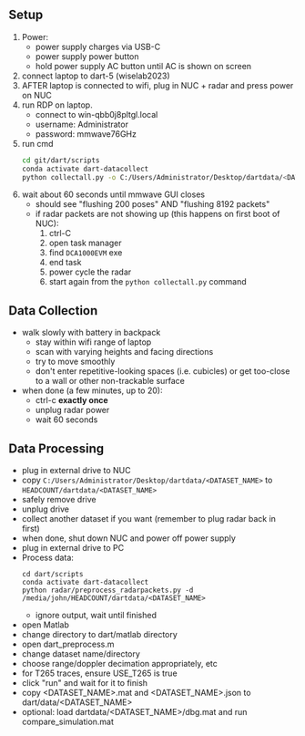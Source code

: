 ## Setup
1. Power:
    - power supply charges via USB-C
    - power supply power button
    - hold power supply AC button until AC is shown on screen
2. connect laptop to dart-5 (wiselab2023)
3. AFTER laptop is connected to wifi, plug in NUC + radar and press power on NUC
4. run RDP on laptop.
    - connect to win-qbb0j8pltgl.local
    - username: Administrator
    - password: mmwave76GHz
5. run cmd
    ```sh
    cd git/dart/scripts
    conda activate dart-datacollect
    python collectall.py -o C:/Users/Administrator/Desktop/dartdata/<DATASET_NAME>
    ```
6. wait about 60 seconds until mmwave GUI closes
    - should see "flushing 200 poses" AND "flushing 8192 packets"
    - if radar packets are not showing up (this happens on first boot of NUC):
        1. ctrl-C
        2. open task manager
        3. find `DCA1000EVM` exe
        4. end task
        5. power cycle the radar
        6. start again from the `python collectall.py` command

## Data Collection
- walk slowly with battery in backpack
    - stay within wifi range of laptop
    - scan with varying heights and facing directions
    - try to move smoothly
    - don't enter repetitive-looking spaces (i.e. cubicles) or get too-close to a wall or other non-trackable surface
- when done (a few minutes, up to 20):
    - ctrl-c **exactly once**
    - unplug radar power
    - wait 60 seconds

## Data Processing
- plug in external drive to NUC
- copy `C:/Users/Administrator/Desktop/dartdata/<DATASET_NAME>` to `HEADCOUNT/dartdata/<DATASET_NAME>`
- safely remove drive
- unplug drive
- collect another dataset if you want (remember to plug radar back in first)
- when done, shut down NUC and power off power supply
- plug in external drive to PC
- Process data:
    ```
    cd dart/scripts
    conda activate dart-datacollect
    python radar/preprocess_radarpackets.py -d /media/john/HEADCOUNT/dartdata/<DATASET_NAME>
    ```
    - ignore output, wait until finished
- open Matlab
- change directory to dart/matlab directory
- open dart_preprocess.m
- change dataset name/directory
- choose range/doppler decimation appropriately, etc
- for T265 traces, ensure USE_T265 is true
- click "run" and wait for it to finish
- copy <DATASET_NAME>.mat and <DATASET_NAME>.json to dart/data/<DATASET_NAME>
- optional: load dartdata/<DATASET_NAME>/dbg.mat and run compare_simulation.mat
